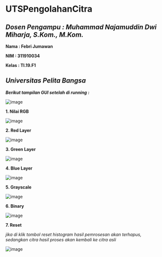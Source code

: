 # UTSPengolahanCitra
***Dosen Pengampu : Muhammad Najamuddin Dwi Miharja, S.Kom., M.Kom.***
---

**Nama : Febri Jumawan**

**NIM : 311910034**

**Kelas : TI.19.F1**

***Universitas Pelita Bangsa***
---
***Berikut tampilan GUI setelah di running :***

![image](https://user-images.githubusercontent.com/57055098/117522242-6fe6e180-afdc-11eb-8d01-f2744f637d3d.png)

**1. Nilai RGB**

![image](https://user-images.githubusercontent.com/57055098/117522290-ac1a4200-afdc-11eb-9e14-42b41ecb282d.png)

**2. Red Layer**

![image](https://user-images.githubusercontent.com/57055098/117522309-ceac5b00-afdc-11eb-9d17-69d512f5c412.png)

**3. Green Layer**

![image](https://user-images.githubusercontent.com/57055098/117522323-e2f05800-afdc-11eb-8834-07c8049d33a7.png)

**4. Blue Layer**

![image](https://user-images.githubusercontent.com/57055098/117522336-fa2f4580-afdc-11eb-98e4-a8a1d2172b2e.png)

**5. Grayscale**

![image](https://user-images.githubusercontent.com/57055098/117522351-0ca97f00-afdd-11eb-8fbd-3c189877fda2.png)

**6. Binary**

![image](https://user-images.githubusercontent.com/57055098/117522358-19c66e00-afdd-11eb-83be-679cdfcda06e.png)

**7. Reset**

*jika di klik tombol reset histogram hasil pemrosesan akan terhapus, sedangkan citra hasil proses akan kembali ke citra asli*

![image](https://user-images.githubusercontent.com/57055098/117522405-5eeaa000-afdd-11eb-8bbd-2ab0e3614cf2.png)

